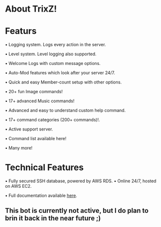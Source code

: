 # About TrixZ!

<h1>Featurs</h1>

• Logging system. Logs every action in the server.

• Level system. Level logging also supported.

• Welcome Logs with custom message options.

• Auto-Mod features which look after your server 24/7.

• Quick and easy Member-count setup with other options.

• 20+ fun Image commands!

• 17+ advanced Music commands!

• Advanced and easy to understand custom help command.

• 17+ command categories (200+ commands)!.

• Active support server.

• Command list available here!

• Many more!

<h1>Technical Features</h1>

• Fully secured SSH database, powered by AWS RDS.
• Online 24/7, hosted on AWS EC2.

• Full documentation available [here](https://trixz.gitbook.io/trixz/).

<h2>This bot is currently not active, but I do plan to brin it back in the near future ;)</h2>

